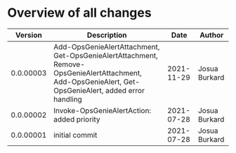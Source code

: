 # Overview of all changes

Version | Description | Date | Author
-|-|-|-
0.0.00003 | Add-OpsGenieAlertAttachment, Get-OpsGenieAlertAttachment, Remove-OpsGenieAlertAttachment, Add-OpsGenieAlert, Get-OpsGenieAlert, added error handling | 2021-11-29 | Josua Burkard
0.0.00002 | Invoke-OpsGenieAlertAction: added priority | 2021-07-28 | Josua Burkard
0.0.00001 | initial commit | 2021-07-28 | Josua Burkard
